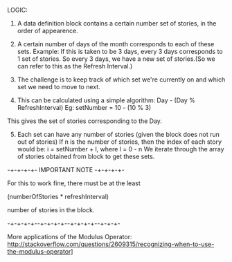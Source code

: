 LOGIC:

1. A data definition block contains a certain number set of stories, in the order of appearence.

2. A certain number of days of the month corresponds to each of these sets.
Example: If this is taken to be 3 days, every 3 days corresponds to 1 set of 
stories.
So every 3 days, we have a new set of stories.(So we can refer to this as the
Refresh Interval.)

3. The challenge is to keep track of which set we're currently on and which set 
we need to move to next.

4. This can be calculated using a simple algorithm: 
Day - (Day % RefreshInterval)
Eg: setNumber = 10 - (10 % 3)

This gives the set of stories corresponding to the Day.

5. Each set can have any number of stories (given the block does not run out 
of stories)
If n is the number of stories, then the index of each story would be:
i = setNumber + l, where l = 0 - n
We iterate through the array of stories obtained from block to get these sets.

-+-+-+-+- IMPORTANT NOTE -+-+-+-+-

For this to work fine, there must be at the least

(numberOfStories * refreshInterval)

number of stories in the block.

-+-+-+-+--+-+-+-+--+-+-+-+--+-+-+-

More applications of the Modulus Operator: http://stackoverflow.com/questions/2609315/recognizing-when-to-use-the-modulus-operator]

